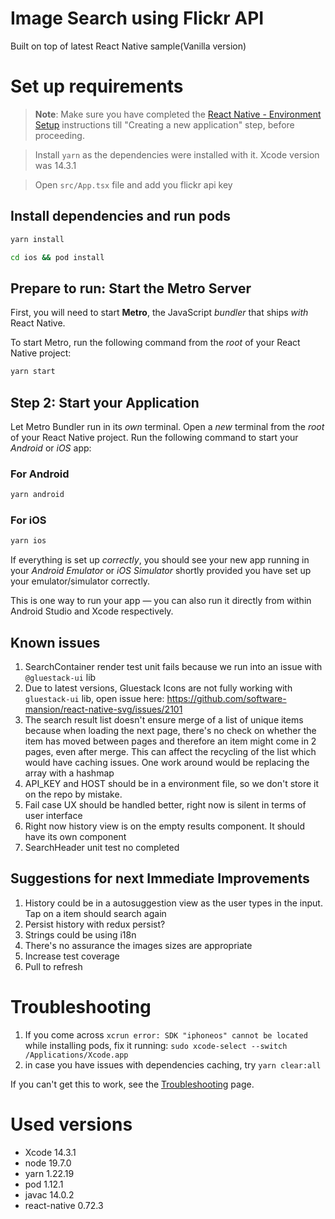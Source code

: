 # Image Search using Flickr API

Built on top of latest React Native sample(Vanilla version)

# Set up requirements

> **Note**: Make sure you have completed the [React Native - Environment Setup](https://reactnative.dev/docs/environment-setup) instructions till "Creating a new application" step, before proceeding.

> Install `yarn` as the dependencies were installed with it. Xcode version was 14.3.1

> Open `src/App.tsx` file and add you flickr api key

## Install dependencies and run pods

```bash
yarn install

cd ios && pod install
```

## Prepare to run: Start the Metro Server

First, you will need to start **Metro**, the JavaScript _bundler_ that ships _with_ React Native.

To start Metro, run the following command from the _root_ of your React Native project:

```bash
yarn start
```

## Step 2: Start your Application

Let Metro Bundler run in its _own_ terminal. Open a _new_ terminal from the _root_ of your React Native project. Run the following command to start your _Android_ or _iOS_ app:

### For Android

```bash
yarn android
```

### For iOS

```bash
yarn ios
```

If everything is set up _correctly_, you should see your new app running in your _Android Emulator_ or _iOS Simulator_ shortly provided you have set up your emulator/simulator correctly.

This is one way to run your app — you can also run it directly from within Android Studio and Xcode respectively.

## Known issues

1. SearchContainer render test unit fails because we run into an issue with `@gluestack-ui` lib
2. Due to latest versions, Gluestack Icons are not fully working with `gluestack-ui` lib, open issue here: https://github.com/software-mansion/react-native-svg/issues/2101
3. The search result list doesn't ensure merge of a list of unique items because when loading the next page, there's no check on whether the item has moved between pages and therefore an item might come in 2 pages, even after merge. This can affect the recycling of the list which would have caching issues. One work around would be replacing the array with a hashmap
4. API_KEY and HOST should be in a environment file, so we don't store it on the repo by mistake.
5. Fail case UX should be handled better, right now is silent in terms of user interface
6. Right now history view is on the empty results component. It should have its own component
7. SearchHeader unit test no completed

## Suggestions for next Immediate Improvements

1. History could be in a autosuggestion view as the user types in the input. Tap on a item should search again
2. Persist history with redux persist?
3. Strings could be using i18n
4. There's no assurance the images sizes are appropriate
5. Increase test coverage
6. Pull to refresh

# Troubleshooting

1. If you come across `xcrun error: SDK "iphoneos" cannot be located` while installing pods, fix it running: `sudo xcode-select --switch /Applications/Xcode.app`
2. in case you have issues with dependencies caching, try `yarn clear:all`

If you can't get this to work, see the [Troubleshooting](https://reactnative.dev/docs/troubleshooting) page.

# Used versions

- Xcode 14.3.1
- node 19.7.0
- yarn 1.22.19
- pod 1.12.1
- javac 14.0.2
- react-native 0.72.3
